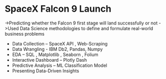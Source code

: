 # SpaceX Falcon 9 Launch
->Predicting whether the Falcon 9 first stage will land successfully or not
->Used Data Science methodologies to define and formulate real-world business problems

 * Data Collection – SpaceX API , Web-Scraping
 * Data Wrangling - IBM Db2, Pandas, Numpy
 * EDA – SQL , Matplotlib , Seaborn , Folium
 * Interactive Dashboard – Plotly Dash 
 * Predictive Analysis – ML Classification Model 
 * Presenting Data-Driven Insights

